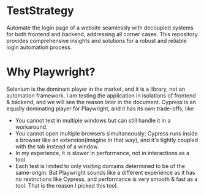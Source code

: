 # TestStrategy
Automate the login page of a website seamlessly with decoupled systems for both frontend and backend, addressing all corner cases. This repository provides comprehensive insights and solutions for a robust and reliable login automation process.

# Why Playwright?

Selenium is the dominant player in the market, and it is a library, not an automation framework. I am testing the application in isolations of frontend & backend, and we will see the reason later in the document. Cypress is an equally dominating player for Playwright, and it has its own trade-offs, like 
 * You cannot test in multiple windows but can still handle it in a workaround. 
 * You cannot open multiple browsers simultaneously; Cypress runs inside a browser like an extension(imagine in that way), and it's tightly coupled with the tab instead of a window. 
 * In my experience, it is slower in performance, not in interactions as a tool. 
 * Each test is limited to only visiting domains determined to be of the same-origin.
But Playwright sounds like a different experience as it has no restrictions like Cypress, and performance is very smooth & fast as a tool. That is the reason I picked this tool.

